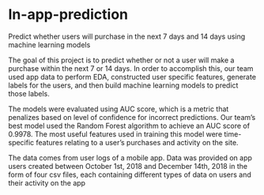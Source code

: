# In-app-prediction
Predict whether users will purchase in the next 7 days and 14 days using machine learning models 


The goal of this project is to predict whether or not a user will make a purchase within the next 7 or 14 days. In order to accomplish this, our team used app data to perform EDA, constructed user specific features, generate labels for the users, and then build machine learning models to predict those labels.

The models were evaluated using AUC score, which is a metric that penalizes based on level of confidence for incorrect predictions. Our team’s best model used the Random Forest algorithm to achieve an AUC score of 0.9978. The most useful features used in training this model were time-specific features relating to a user’s purchases and activity on the site.

The data comes from user logs of a mobile app. Data was provided on app users created between October 1st, 2018 and December 14th, 2018 in the form of four csv files, each containing different types of data on users and their activity on the app
